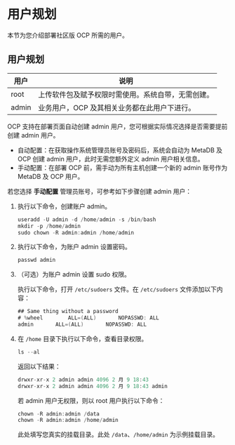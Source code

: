 # 用户规划

本节为您介绍部署社区版 OCP 所需的用户。

## 用户规划

|  用户   |    说明     |
|-------|-------------|
| root  | 上传软件包及赋予权限时需使用。系统自带，无需创建。   |
| admin | 业务用户，OCP 及其相关业务都在此用户下进行。 |

OCP 支持在部署页面自动创建 admin 用户，您可根据实际情况选择是否需要提前创建 admin 用户。

* 自动配置：在获取操作系统管理员账号及密码后，系统会自动为 MetaDB 及 OCP 创建 admin 用户，此时无需您额外定义 admin 用户相关信息。
* 手动配置：在部署 OCP 前，需手动为所有主机创建一个新的 admin 账号作为 MetaDB 及 OCP 用户。

若您选择 **手动配置** 管理员账号，可参考如下步骤创建 admin 用户：

1. 执行以下命令，创建账户 admin。

   ```java
   useradd -U admin -d /home/admin -s /bin/bash
   mkdir -p /home/admin
   sudo chown -R admin:admin /home/admin
   ```

2. 执行以下命令，为账户 admin 设置密码。

   ```java
   passwd admin
   ```

3. （可选）为账户 admin 设置 sudo 权限。

   执行以下命令，打开 `/etc/sudoers` 文件。在 `/etc/sudoers` 文件添加以下内容：

   ```java
   ## Same thing without a password
   # %wheel        ALL=(ALL)       NOPASSWD: ALL
   admin       ALL=(ALL)       NOPASSWD: ALL
   ```

4. 在 `/home` 目录下执行以下命令，查看目录权限。

   ```java
   ls --al
   ```

   返回以下结果：

   ```java
   drwxr-xr-x 2 admin admin 4096 2 月 9 18:43 
   drwxr-xr-x 2 admin admin 4096 2 月 9 18:43 admin
   ```

   若 admin 用户无权限，则以 root 用户执行以下命令：

   ```java
   chown -R admin:admin /data
   chown -R admin:admin /home/admin
   ```

   此处填写您真实的挂载目录。此处 `/data`、`/home/admin` 为示例挂载目录。

